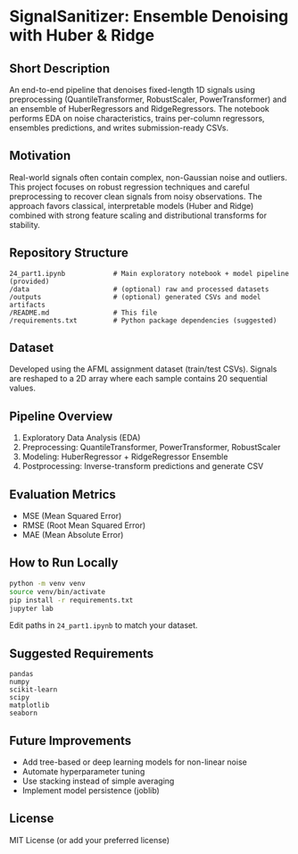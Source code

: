 # SignalSanitizer: Ensemble Denoising with Huber & Ridge

## Short Description
An end-to-end pipeline that denoises fixed-length 1D signals using preprocessing (QuantileTransformer, RobustScaler, PowerTransformer) and an ensemble of HuberRegressors and RidgeRegressors. The notebook performs EDA on noise characteristics, trains per-column regressors, ensembles predictions, and writes submission-ready CSVs.

## Motivation
Real-world signals often contain complex, non-Gaussian noise and outliers. This project focuses on robust regression techniques and careful preprocessing to recover clean signals from noisy observations. The approach favors classical, interpretable models (Huber and Ridge) combined with strong feature scaling and distributional transforms for stability.

## Repository Structure
```
24_part1.ipynb            # Main exploratory notebook + model pipeline (provided)
/data                     # (optional) raw and processed datasets
/outputs                  # (optional) generated CSVs and model artifacts
/README.md                # This file
/requirements.txt         # Python package dependencies (suggested)
```

## Dataset
Developed using the AFML assignment dataset (train/test CSVs). Signals are reshaped to a 2D array where each sample contains 20 sequential values.

## Pipeline Overview
1. Exploratory Data Analysis (EDA)
2. Preprocessing: QuantileTransformer, PowerTransformer, RobustScaler
3. Modeling: HuberRegressor + RidgeRegressor Ensemble
4. Postprocessing: Inverse-transform predictions and generate CSV

## Evaluation Metrics
- MSE (Mean Squared Error)
- RMSE (Root Mean Squared Error)
- MAE (Mean Absolute Error)

## How to Run Locally
```bash
python -m venv venv
source venv/bin/activate
pip install -r requirements.txt
jupyter lab
```
Edit paths in `24_part1.ipynb` to match your dataset.

## Suggested Requirements
```
pandas
numpy
scikit-learn
scipy
matplotlib
seaborn
```

## Future Improvements
- Add tree-based or deep learning models for non-linear noise
- Automate hyperparameter tuning
- Use stacking instead of simple averaging
- Implement model persistence (joblib)

## License
MIT License (or add your preferred license)

